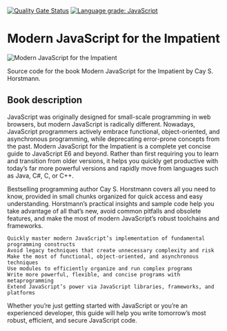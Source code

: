 [![Quality Gate Status](https://sonarcloud.io/api/project_badges/measure?project=w3bdesign_Modern-JavaScript-for-the-Impatient&metric=alert_status)](https://sonarcloud.io/summary/new_code?id=w3bdesign_Modern-JavaScript-for-the-Impatient)
[![Language grade: JavaScript](https://img.shields.io/lgtm/grade/javascript/g/w3bdesign/Modern-JavaScript-for-the-Impatient.svg?logo=lgtm&logoWidth=18)](https://lgtm.com/projects/g/w3bdesign/Modern-JavaScript-for-the-Impatient/context:javascript)

# Modern JavaScript for the Impatient

<img src="https://images-na.ssl-images-amazon.com/images/I/51Y5+ZPSaYL._SX376_BO1,204,203,200_.jpg" alt="Modern JavaScript for the Impatient" />

 Source code for the book Modern JavaScript for the Impatient by Cay S. Horstmann.
 
 ## Book description
 
JavaScript was originally designed for small-scale programming in web browsers, but modern JavaScript is radically different. Nowadays, JavaScript programmers actively embrace functional, object-oriented, and asynchronous programming, while deprecating error-prone concepts from the past. Modern JavaScript for the Impatient is a complete yet concise guide to JavaScript E6 and beyond. Rather than first requiring you to learn and transition from older versions, it helps you quickly get productive with today’s far more powerful versions and rapidly move from languages such as Java, C#, C, or C++.

Bestselling programming author Cay S. Horstmann covers all you need to know, provided in small chunks organized for quick access and easy understanding. Horstmann’s practical insights and sample code help you take advantage of all that’s new, avoid common pitfalls and obsolete features, and make the most of modern JavaScript’s robust toolchains and frameworks.

    Quickly master modern JavaScript’s implementation of fundamental programming constructs
    Avoid legacy techniques that create unnecessary complexity and risk
    Make the most of functional, object-oriented, and asynchronous techniques
    Use modules to efficiently organize and run complex programs
    Write more powerful, flexible, and concise programs with metaprogramming
    Extend JavaScript’s power via JavaScript libraries, frameworks, and platforms

Whether you’re just getting started with JavaScript or you’re an experienced developer, this guide will help you write tomorrow’s most robust, efficient, and secure JavaScript code.
